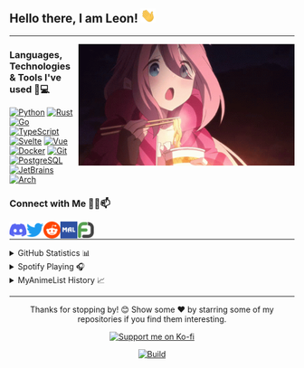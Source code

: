## Hello there, I am Leon! <img alt="Wave" height="25px" src="https://raw.githubusercontent.com/IchBinLeoon/IchBinLeoon/main/assets/wave.gif">

---

<img align="right" alt="Nadeshiko" title="<3" height="215px" src="assets/nadeshiko.gif">

### Languages, Technologies & Tools I've used 🚀💻

[![Python](https://img.shields.io/static/v1?style=for-the-badge&logo=Python&logoColor=FFFFFF&message=Python&color=3776AB&label=)](https://www.python.org/)
[![Rust](https://img.shields.io/static/v1?style=for-the-badge&logo=Rust&logoColor=FFFFFF&message=Rust&color=F46623&label=)](https://www.rust-lang.org/)
[![Go](https://img.shields.io/static/v1?style=for-the-badge&logo=Go&logoColor=FFFFFF&message=Go&color=00ADD8&label=)](https://golang.org/)
[![TypeScript](https://img.shields.io/static/v1?style=for-the-badge&logo=TypeScript&logoColor=FFFFFF&message=TypeScript&color=3178C6&label=)](https://www.typescriptlang.org/)
[![Svelte](https://img.shields.io/static/v1?style=for-the-badge&logo=Svelte&logoColor=FFFFFF&message=Svelte&color=FF3E00&label=)](https://svelte.dev/)
[![Vue](https://img.shields.io/static/v1?style=for-the-badge&logo=Vue.js&logoColor=FFFFFF&message=Vue&color=4FC08D&label=)](https://vuejs.org/)
[![Docker](https://img.shields.io/static/v1?style=for-the-badge&logo=Docker&logoColor=FFFFFF&message=Docker&color=2496ED&label=)](https://www.docker.com/)
[![Git](https://img.shields.io/static/v1?style=for-the-badge&logo=Git&message=Git&logoColor=FFFFFF&color=F05032&label=)](https://git-scm.com/)
[![PostgreSQL](https://img.shields.io/static/v1?style=for-the-badge&logo=PostgreSQL&logoColor=FFFFFF&message=PostgreSQL&color=336791&label=)](https://www.postgresql.org/)
[![JetBrains](https://img.shields.io/static/v1?style=for-the-badge&logo=JetBrains&logoColor=FFFFFF&message=JetBrains&color=000000&label=)](https://www.jetbrains.com/)
[![Arch](https://img.shields.io/static/v1?style=for-the-badge&logo=Arch+Linux&logoColor=FFFFFF&message=Arch&nbsp;Linux&color=1793D1&label=)](https://archlinux.org/)

### Connect with Me 🤝🏻📫

<p>
  <a href="https://discordapp.com/users/223871059068321793">
    <img align="left" alt="Discord" title="Discord" width="30px" src="assets/discord.png">
  </a>
  <a href="https://twitter.com/IchBinLeoon">
    <img align="left" alt="Twitter" title="Twitter" width="30px" src="assets/twitter.png">
  </a>
  <a href="https://www.reddit.com/user/IchBinLeoon">
    <img align="left" alt="Reddit" title="Reddit" width="30px" src="assets/reddit.png">
  </a>
  <a href="https://myanimelist.net/profile/IchBinLeoon">
    <img align="left" alt="MyAnimeList" title="MyAnimeList" width="30px" src="assets/myanimelist.png">
  </a>
  <a href="https://myfigurecollection.net/profile/IchBinLeoon">
    <img align="left" alt="MyFigureCollection" title="MyFigureCollection" width="30px" src="assets/myfigurecollection.png">
  </a>
</p>
<br>

---

<details close>
<summary>GitHub Statistics 📊</summary>
<br>
<p>
  <a href="https://github.com/IchBinLeoon" width="100%">
    <img alt="GitHub Stats" height="165px" src="https://github-readme-stats-ichbinleoon.vercel.app/api?username=IchBinLeoon&count_private=true&show_icons=true&theme=dark&hide_border=true&hide_title=true&include_all_commits=true">
    <img alt="Top Langs" height="165px" src="https://github-readme-stats-ichbinleoon.vercel.app/api/top-langs?username=IchBinLeoon&langs_count=10&layout=compact&hide_border=true&theme=dark">
  </a>
</p>
</details>

<details close>
<summary>Spotify Playing 🎧</summary>
<br>
<p>
  <a href="https://open.spotify.com/user/v7ttuai8eqcoqdseoztwk31os">
    <img alt="Spotify" height="200px" src="https://spotify-readme-ichbinleoon.vercel.app/api/spotify">
  </a>
</p>
</details>

<details close>
<summary>MyAnimeList History 📈</summary>
<!-- MyAnimeList Activity Start -->

- [Dungeon ni Deai wo Motomeru no wa Machigatteiru Darou ka IV: Shin Shou - Yakusai-hen](https://myanimelist.net/anime.php?id=53111) ep. 8

- [Dungeon ni Deai wo Motomeru no wa Machigatteiru Darou ka IV: Shin Shou - Yakusai-hen](https://myanimelist.net/anime.php?id=53111) ep. 7

- [Dungeon ni Deai wo Motomeru no wa Machigatteiru Darou ka IV: Shin Shou - Yakusai-hen](https://myanimelist.net/anime.php?id=53111) ep. 6

- [Dungeon ni Deai wo Motomeru no wa Machigatteiru Darou ka IV: Shin Shou - Yakusai-hen](https://myanimelist.net/anime.php?id=53111) ep. 5

- [Dungeon ni Deai wo Motomeru no wa Machigatteiru Darou ka IV: Shin Shou - Yakusai-hen](https://myanimelist.net/anime.php?id=53111) ep. 4

- [Dungeon ni Deai wo Motomeru no wa Machigatteiru Darou ka IV: Shin Shou - Yakusai-hen](https://myanimelist.net/anime.php?id=53111) ep. 3

- [Dungeon ni Deai wo Motomeru no wa Machigatteiru Darou ka IV: Shin Shou - Yakusai-hen](https://myanimelist.net/anime.php?id=53111) ep. 2

- [Dungeon ni Deai wo Motomeru no wa Machigatteiru Darou ka IV: Shin Shou - Yakusai-hen](https://myanimelist.net/anime.php?id=53111) ep. 1

- [Dungeon ni Deai wo Motomeru no wa Machigatteiru Darou ka IV: Shin Shou - Meikyuu-hen](https://myanimelist.net/anime.php?id=47164) ep. 11

- [Dungeon ni Deai wo Motomeru no wa Machigatteiru Darou ka IV: Shin Shou - Meikyuu-hen](https://myanimelist.net/anime.php?id=47164) ep. 10

- [Dungeon ni Deai wo Motomeru no wa Machigatteiru Darou ka IV: Shin Shou - Meikyuu-hen](https://myanimelist.net/anime.php?id=47164) ep. 9

- [Dungeon ni Deai wo Motomeru no wa Machigatteiru Darou ka IV: Shin Shou - Meikyuu-hen](https://myanimelist.net/anime.php?id=47164) ep. 8

- [Dungeon ni Deai wo Motomeru no wa Machigatteiru Darou ka IV: Shin Shou - Meikyuu-hen](https://myanimelist.net/anime.php?id=47164) ep. 7

- [Dungeon ni Deai wo Motomeru no wa Machigatteiru Darou ka IV: Shin Shou - Meikyuu-hen](https://myanimelist.net/anime.php?id=47164) ep. 6

- [Kimetsu no Yaiba: Hashira Geiko-hen](https://myanimelist.net/anime.php?id=55701) ep. 8

<!-- MyAnimeList Activity End -->
</details>

---

<p align="center">Thanks for stopping by! 😊 Show some ❤️ by starring some of my repositories if you find them interesting.</p>
<p align="center">
  <a href="https://ko-fi.com/ichbinleoon">
    <img src="https://ko-fi.com/img/githubbutton_sm.svg" alt="Support me on Ko-fi">
  </a>
</p>
<p align="center">
  <a href="https://github.com/IchBinLeoon/IchBinLeoon/actions">
    <img alt="Build" src="https://img.shields.io/github/actions/workflow/status/IchBinLeoon/IchBinLeoon/update.yml?branch=main&style=flat-square">
  </a>
</p>
